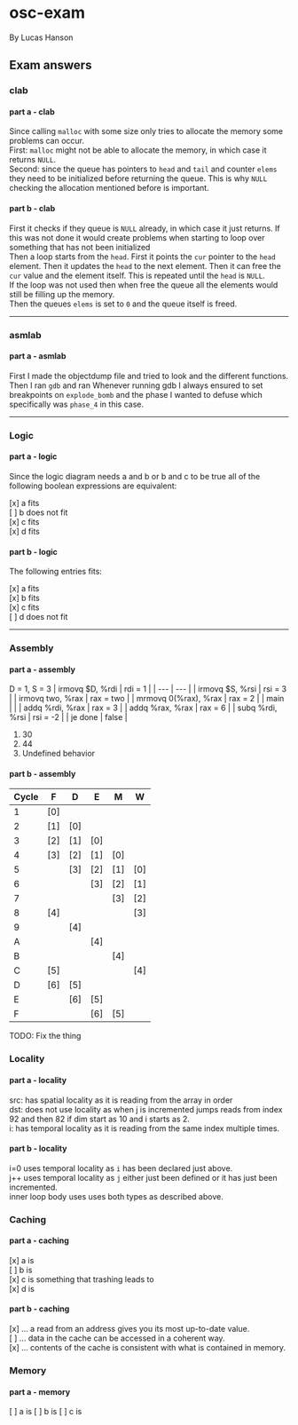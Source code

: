 # osc-exam

By Lucas Hanson

## Exam answers

### clab

#### part a - clab

Since calling `malloc` with some size only tries to allocate the memory some problems can occur.\
First: `malloc` might not be able to allocate the memory, in which case it returns `NULL`.\
Second: since the queue has pointers to `head` and `tail` and counter `elems` they need to be initialized before returning the queue. This is why `NULL` checking the allocation mentioned before is important.

#### part b - clab

First it checks if they queue is `NULL` already, in which case it just returns.
If this was not done it would create problems when starting to loop over something that has not been initialized\
Then a loop starts from the `head`.
First it points the `cur` pointer to the `head` element.
Then it updates the `head` to the next element.
Then it can free the `cur` value and the element itself.
This is repeated until the `head` is `NULL`.\
If the loop was not used then when free the queue all the elements would still be filling up the memory.\
Then the queues `elems` is set to `0` and the queue itself is freed.

---

### asmlab

#### part a - asmlab

First I made the objectdump file and tried to look and the different functions.
Then I ran `gdb` and ran 
Whenever running gdb I always ensured to set breakpoints on `explode_bomb` and the phase I wanted to defuse which specifically was `phase_4` in this case.

---

### Logic

#### part a - logic

Since the logic diagram needs a and b or b and c to be true all of the following boolean expressions are equivalent:

[x] a fits\
[ ] b does not fit\
[x] c fits\
[x] d fits

#### part b - logic

The following entries fits:

[x] a fits\
[x] b fits\
[x] c fits\
[ ] d does not fit

---

### Assembly

#### part a - assembly

D = 1, S = 3
| irmovq $D, %rdi | rdi = 1 |
| --- | --- |
| irmovq $S, %rsi | rsi = 3 |
| irmovq two, %rax | rax = two |
| mrmovq 0(%rax), %rax | rax = 2 |
| main | |
| addq %rdi, %rax | rax = 3 |
| addq %rax, %rax | rax = 6 |
| subq %rdi, %rsi | rsi = -2 |
| je done | false |

1. 30
2. 44
3. Undefined behavior

#### part b - assembly

| Cycle | F | D | E | M | W |
| --- | --- | --- | --- | --- | --- |
| 1 | [0] | | | | |
| 2 | [1] | [0] | | | |
| 3 | [2] | [1] | [0] | | |
| 4 | [3] | [2] | [1] | [0] | |
| 5 | | [3] | [2] | [1] | [0] |
| 6 | | | [3] | [2] | [1] |
| 7 | | | | [3] | [2] |
| 8 | [4] | | | | [3] |
| 9 | | [4] | | | |
| A | | | [4] | | |
| B | | | | [4] | |
| C | [5] | | | | [4] |
| D | [6] | [5] | | | |
| E | | [6] | [5] | | |
| F | | | [6] | [5] | |

TODO: Fix the thing

### Locality

#### part a - locality

src: has spatial locality as it is reading from the array in order\
dst: does not use locality as when j is incremented jumps reads from index 92 and then 82 if dim start as 10 and i starts as 2.\
i: has temporal locality as it is reading from the same index multiple times.

#### part b - locality

i=0 uses temporal locality as `i` has been declared just above.\
j++ uses temporal locality as `j` either just been defined or it has just been incremented.\
inner loop body uses uses both types as described above.

### Caching

#### part a - caching

[x] a is\
[ ] b is\
[x] c is something that trashing leads to\
[x] d is

#### part b - caching

[x] ...  a read from an address gives you its most up-to-date value.\
[ ] ...  data in the cache can be accessed in a coherent way.\
[x] ...  contents of the cache is consistent with what is contained in memory.

### Memory

#### part a - memory

[ ] a is
[ ] b is
[ ] c is
